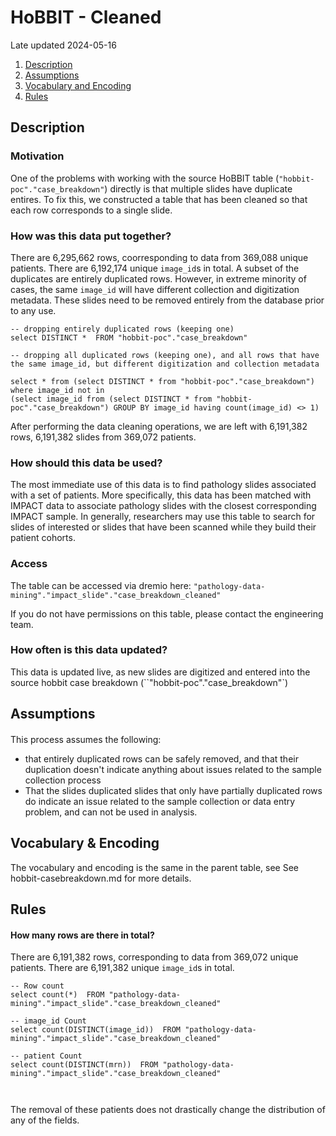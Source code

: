 # HoBBIT - Cleaned

Late updated 2024-05-16

1. [Description](#description)
2. [Assumptions](#assumptions)
3. [Vocabulary and Encoding](#vocabulary)
3. [Rules](#rules)

## Description <a name="description"></a>

### Motivation
One of the problems with working with the source HoBBIT table (`"hobbit-poc"."case_breakdown"`) directly is that multiple slides have duplicate entires. To fix this, we constructed a table that has been cleaned so that each row corresponds to a single slide. 

### How was this data put together?
There are  6,295,662 rows, coorresponding to data from 369,088 unique patients. There are 6,192,174 unique `image_id`s in total. A subset of the duplicates are entirely duplicated rows. However, in extreme minority of cases, the same `image_id` will have different collection and digitization metadata. These slides need to be removed entirely from the database prior to any use.

```
-- dropping entirely duplicated rows (keeping one)
select DISTINCT *  FROM "hobbit-poc"."case_breakdown"

-- dropping all duplicated rows (keeping one), and all rows that have the same image_id, but different digitization and collection metadata

select * from (select DISTINCT * from "hobbit-poc"."case_breakdown") where image_id not in 
(select image_id from (select DISTINCT * from "hobbit-poc"."case_breakdown") GROUP BY image_id having count(image_id) <> 1)

```
After performing the data cleaning operations, we are left with 6,191,382 rows, 6,191,382 slides from 369,072 patients. 

### How should this data be used?

The most immediate use of this data is to find pathology slides associated with a set of patients. More specifically, this data has been matched with IMPACT data to associate pathology slides with the closest corresponding IMPACT sample. In generally, researchers may use this table to search for slides of interested or slides that have been scanned while they build their patient cohorts.  


### Access
The table can be accessed via dremio here: `"pathology-data-mining"."impact_slide"."case_breakdown_cleaned"`

If you do not have permissions on this table, please contact the engineering team. 


### How often is this data updated?

This data is updated live, as new slides are digitized and entered into the source hobbit case breakdown (``"hobbit-poc"."case_breakdown"`)

## Assumptions

#### 
This process assumes the following:

- that entirely duplicated rows can be safely removed, and that their duplication doesn't indicate anything about issues related to the sample collection process
- That the slides duplicated slides that only have partially duplicated rows do indicate an issue related to the sample collection or data entry problem, and can not be used in analysis. 


## Vocabulary & Encoding <a name="vocabulary"></a>


The vocabulary and encoding is the same in the parent table, see See hobbit-casebreakdown.md for more details.


## Rules

#### How many rows are there in total?
There are 6,191,382 rows, corresponding to data from 369,072 unique patients. There are 6,191,382 unique `image_id`s in total.

```
-- Row count
select count(*)  FROM "pathology-data-mining"."impact_slide"."case_breakdown_cleaned"

-- image_id Count
select count(DISTINCT(image_id))  FROM "pathology-data-mining"."impact_slide"."case_breakdown_cleaned"

-- patient Count
select count(DISTINCT(mrn))  FROM "pathology-data-mining"."impact_slide"."case_breakdown_cleaned"



```

The removal of these patients does not drastically change the distribution of any of the fields.